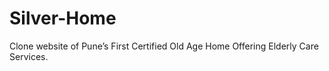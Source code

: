 # Silver-Home
Clone website of   Pune’s First  Certified Old Age Home Offering Elderly Care Services.

